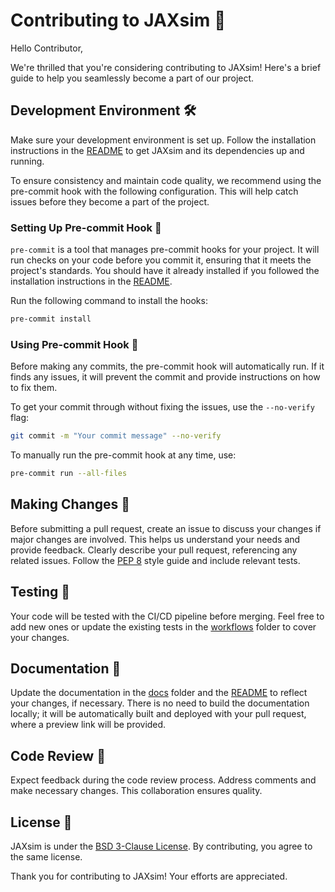 # Contributing to JAXsim :rocket:

Hello Contributor,

We're thrilled that you're considering contributing to JAXsim! Here's a brief guide to help you seamlessly become a part of our project.

## Development Environment :hammer_and_wrench:

Make sure your development environment is set up. Follow the installation instructions in the [README](./README.md) to get JAXsim and its dependencies up and running.

To ensure consistency and maintain code quality, we recommend using the pre-commit hook with the following configuration. This will help catch issues before they become a part of the project.

### Setting Up Pre-commit Hook :fishing_pole_and_fish:

`pre-commit` is a tool that manages pre-commit hooks for your project. It will run checks on your code before you commit it, ensuring that it meets the project's standards. You should have it already installed if you followed the installation instructions in the [README](./README.md).

Run the following command to install the hooks:

```bash
pre-commit install
```

### Using Pre-commit Hook 🚦

Before making any commits, the pre-commit hook will automatically run. If it finds any issues, it will prevent the commit and provide instructions on how to fix them.

To get your commit through without fixing the issues, use the `--no-verify` flag:

```bash
git commit -m "Your commit message" --no-verify
```

To manually run the pre-commit hook at any time, use:

```bash
pre-commit run --all-files
```

## Making Changes :construction:

Before submitting a pull request, create an issue to discuss your changes if major changes are involved. This helps us understand your needs and provide feedback. Clearly describe your pull request, referencing any related issues. Follow the [PEP 8](https://peps.python.org/pep-0008/) style guide and include relevant tests.

## Testing :test_tube:

Your code will be tested with the CI/CD pipeline before merging. Feel free to add new ones or update the existing tests in the [workflows](./github/workflows) folder to cover your changes.

## Documentation :book:

Update the documentation in the [docs](./docs) folder and the [README](./README.md) to reflect your changes, if necessary. There is no need to build the documentation locally; it will be automatically built and deployed with your pull request, where a preview link will be provided.

## Code Review :eyes:

Expect feedback during the code review process. Address comments and make necessary changes. This collaboration ensures quality.

## License :scroll:

JAXsim is under the [BSD 3-Clause License](./LICENSE). By contributing, you agree to the same license.

Thank you for contributing to JAXsim! Your efforts are appreciated.
